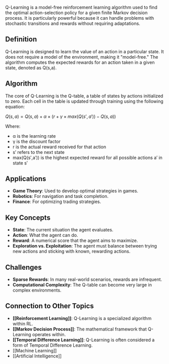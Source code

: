 Q-Learning is a model-free reinforcement learning algorithm used to find the optimal action-selection policy for a given finite Markov decision process. It is particularly powerful because it can handle problems with stochastic transitions and rewards without requiring adaptations.

## Definition

Q-Learning is designed to learn the value of an action in a particular state. It does not require a model of the environment, making it "model-free." The algorithm computes the expected rewards for an action taken in a given state, denoted as Q(s,a).

## Algorithm

The core of Q-Learning is the Q-table, a table of states by actions initialized to zero. Each cell in the table is updated through training using the following equation:

$Q(s,a)=Q(s,a)+α×(r+γ×max⁡(Q(s′,a′))−Q(s,a))$

Where:

- α is the learning rate
- γ is the discount factor
- r is the actual reward received for that action
- s′ refers to the next state
- max⁡(Q(s′,a′)) is the highest expected reward for all possible actions a′ in state s′

## Applications

- **Game Theory**: Used to develop optimal strategies in games.
- **Robotics**: For navigation and task completion.
- **Finance**: For optimizing trading strategies.

## Key Concepts

- **State**: The current situation the agent evaluates.
- **Action**: What the agent can do.
- **Reward**: A numerical score that the agent aims to maximize.
- **Exploration vs. Exploitation**: The agent must balance between trying new actions and sticking with known, rewarding actions.

## Challenges

- **Sparse Rewards**: In many real-world scenarios, rewards are infrequent.
- **Computational Complexity**: The Q-table can become very large in complex environments.

## Connection to Other Topics

- **[[Reinforcement Learning]]**: Q-Learning is a specialized algorithm within RL.
- **[[Markov Decision Process]]**: The mathematical framework that Q-Learning operates within.
- **[[Temporal Difference Learning]]**: Q-Learning is often considered a form of Temporal Difference Learning.
- [[Machine Learning]]
- [[Artificial Intelligence]]